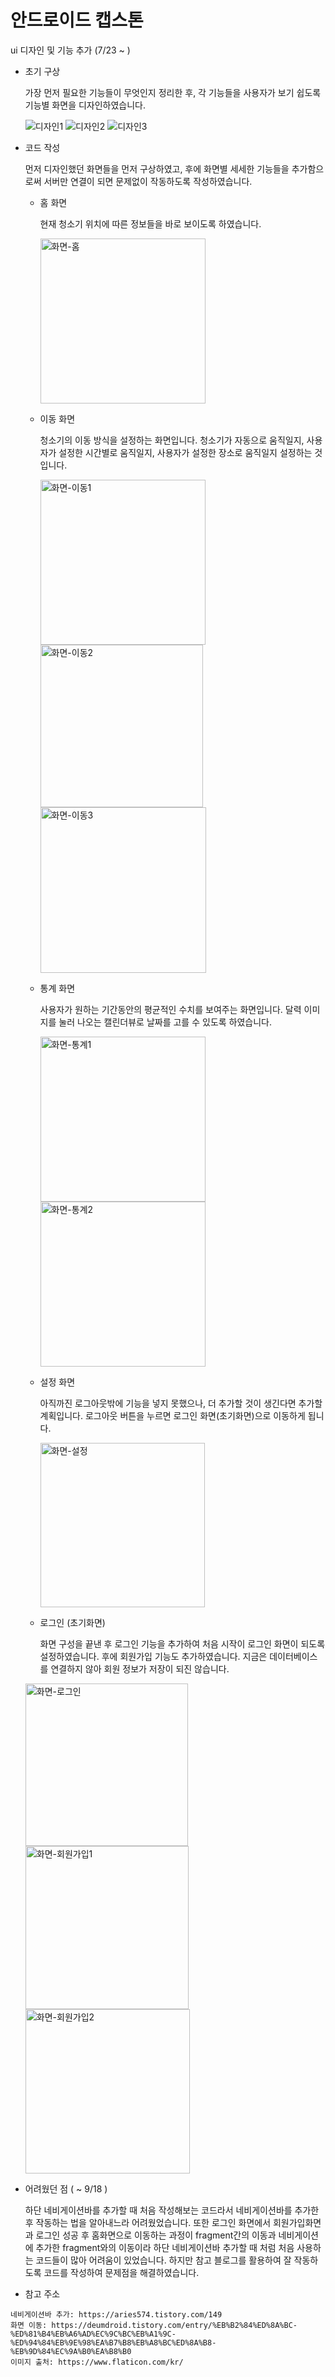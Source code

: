 # 안드로이드 캡스톤

ui 디자인 및 기능 추가 (7/23 ~ )

- 초기 구상

   가장 먼저 필요한 기능들이 무엇인지 정리한 후, 각 기능들을 사용자가 보기 쉽도록 기능별 화면을 디자인하였습니다.
   
  ![디자인1](https://user-images.githubusercontent.com/72554589/190897369-7e189c25-ebe5-4056-b887-a929a5d835c2.jpg) ![디자인2](https://user-images.githubusercontent.com/72554589/190897371-694af79f-14e0-4d26-84c0-032b8bba2398.jpg) ![디자인3](https://user-images.githubusercontent.com/72554589/190897376-ecd7f183-8171-48a6-bf89-509b8bd8b6a8.jpg)

- 코드 작성

  먼저 디자인했던 화면들을 먼저 구상하였고, 후에 화면별 세세한 기능들을 추가함으로써 서버만 연결이 되면 문제없이 작동하도록 작성하였습니다.
    
    
  - 홈 화면
  
    현재 청소기 위치에 따른 정보들을 바로 보이도록 하였습니다.
    
    <img width="264" alt="화면-홈" src="https://user-images.githubusercontent.com/72554589/190898862-221b5a1a-e752-4650-947a-55eba72c2816.png">
    
  - 이동 화면
  
    청소기의 이동 방식을 설정하는 화면입니다. 청소기가 자동으로 움직일지, 사용자가 설정한 시간별로 움직일지, 사용자가 설정한 장소로 움직일지 설정하는 것입니다.
    
    <img width="264" alt="화면-이동1" src="https://user-images.githubusercontent.com/72554589/190898856-3a6fee3a-71ef-4d5d-bbfa-2adc88075fb2.png"> <img width="260" alt="화면-이동2" src="https://user-images.githubusercontent.com/72554589/190898857-680fd18a-d28d-4ad1-8af8-374568858535.png"> <img width="265" alt="화면-이동3" src="https://user-images.githubusercontent.com/72554589/190898858-4981b534-6e87-40d5-85cc-fe1468a36055.png">    

  - 통계 화면
  
    사용자가 원하는 기간동안의 평균적인 수치를 보여주는 화면입니다. 달력 이미지를 눌러 나오는 캘린더뷰로 날짜를 고를 수 있도록 하였습니다.
    
    <img width="264" alt="화면-통계1" src="https://user-images.githubusercontent.com/72554589/190898859-eee1f94c-fb5a-4614-89b4-45cfb61d3996.png"> <img width="264" alt="화면-통계2" src="https://user-images.githubusercontent.com/72554589/190898861-efe0639c-7689-4125-8039-614cd31899b2.png">

  - 설정 화면
  
    아직까진 로그아웃밖에 기능을 넣지 못했으나, 더 추가할 것이 생긴다면 추가할 계획입니다.
    로그아웃 버튼을 누르면 로그인 화면(초기화면)으로 이동하게 됩니다.
    
    <img width="263" alt="화면-설정" src="https://user-images.githubusercontent.com/72554589/190898855-b9467837-3006-4519-9e8a-d62507442cb3.png">
   
  - 로그인 (초기화면)
  
      화면 구성을 끝낸 후 로그인 기능을 추가하여 처음 시작이 로그인 화면이 되도록 설정하였습니다. 후에 회원가입 기능도 추가하였습니다.
      지금은 데이터베이스를 연결하지 않아 회원 정보가 저장이 되진 않습니다.
   
   <img width="260" alt="화면-로그인" src="https://user-images.githubusercontent.com/72554589/190898854-0ab1f02b-6973-4d18-992d-8fa345b31010.png"> <img width="261" alt="화면-회원가입1" src="https://user-images.githubusercontent.com/72554589/190898863-3b574887-c39c-496c-8f57-ec738dbc3b75.png"> <img width="263" alt="화면-회원가입2" src="https://user-images.githubusercontent.com/72554589/190898864-81cee53d-d3e4-45c0-a04f-f3fb090ea0f3.png">


- 어려웠던 점 ( ~ 9/18 )
 
    하단 네비게이션바를 추가할 때 처음 작성해보는 코드라서 네비게이션바를 추가한 후 작동하는 법을 알아내느라 어려웠었습니다. 또한 로그인 화면에서 회원가입화면과 로그인 성공 후 홈화면으로 이동하는 과정이 fragment간의 이동과 네비게이션에 추가한 fragment와의 이동이라 하단 네비게이션바 추가할 때 처럼 처음 사용하는 코드들이 많아 어려움이 있었습니다. 하지만 참고 블로그를 활용하여 잘 작동하도록 코드를 작성하여 문제점을 해결하였습니다.
   
 - 참고 주소
 ```
 네비게이션바 추가: https://aries574.tistory.com/149
 화면 이동: https://deumdroid.tistory.com/entry/%EB%B2%84%ED%8A%BC-%ED%81%B4%EB%A6%AD%EC%9C%BC%EB%A1%9C-%ED%94%84%EB%9E%98%EA%B7%B8%EB%A8%BC%ED%8A%B8-%EB%9D%84%EC%9A%B0%EA%B8%B0
 이미지 출처: https://www.flaticon.com/kr/
 ```
